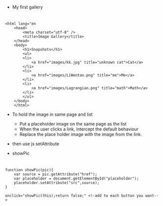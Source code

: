 * My first gallery
#
    <html lang="en
        <head>
            <meta charset="utf-8" />
            <title>Image Gallery</title>
        </head>
        <body>
            <h1>Snapshots</h1>
            <ul>
            <li>
                <a href="images/kk.jpg" title="unknown cat">Cat</a>
            </li>
            <li>
                <a href="images/LiWentao.png" title="me">Me</a>
            </li>
            <li>
                <a href="images/Lagrangian.png" title="math">Math</a>
            </li>
            </ul>
        </body>
        </html>

* To hold the image in same page and list
  * Put a placeholder image on the same page as the list
  * When the user clicks a link, intercept the default behaviour
  * Replace the place holder image with the image from the link.

* then use js setAttribute

* showPic
#
    function showPic(pic){
        var source = pic.getAttribute("href");
        var placeholder = document.getElementById("placeholder");
        placeholder.setAttribute("src",source);
    }
    
    onclick="showPic(this);return false;" <!-add to each button you want-->
